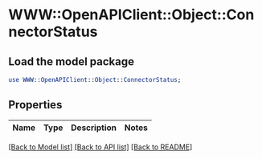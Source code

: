 # WWW::OpenAPIClient::Object::ConnectorStatus

## Load the model package
```perl
use WWW::OpenAPIClient::Object::ConnectorStatus;
```

## Properties
Name | Type | Description | Notes
------------ | ------------- | ------------- | -------------

[[Back to Model list]](../README.md#documentation-for-models) [[Back to API list]](../README.md#documentation-for-api-endpoints) [[Back to README]](../README.md)


